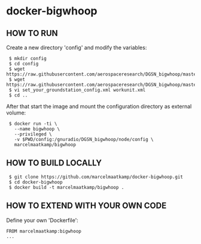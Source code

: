 # docker-bigwhoop

## HOW TO RUN
Create a new directory 'config' and modify the variables:
```
 $ mkdir config
 $ cd config
 $ wget https://raw.githubusercontent.com/aerospaceresearch/DGSN_bigwhoop/master/node/set_your_groundstation_config.xml
 $ wget https://raw.githubusercontent.com/aerospaceresearch/DGSN_bigwhoop/master/node/workunit.xml
 $ vi set_your_groundstation_config.xml workunit.xml
 $ cd ..
```
After that start the image and mount the configuration directory as external volume:
```
 $ docker run -ti \
   --name bigwhoop \
   --privileged \
   -v $PWD/config:/gnuradio/DGSN_bigwhoop/node/config \
   marcelmaatkamp/bigwhoop
```
## HOW TO BUILD LOCALLY
```
 $ git clone https://github.com/marcelmaatkamp/docker-bigwhoop.git
 $ cd docker-bigwhoop
 $ docker build -t marcelmaatkamp/bigwhoop .
```
## HOW TO EXTEND WITH YOUR OWN CODE
Define your own 'Dockerfile':
```
FROM marcelmaatkamp:bigwhoop
...
```
